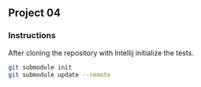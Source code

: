 ## Project 04

### Instructions

After cloning the repository with Intellij initialize the tests.

``` sh
git submodule init
git submodule update --remote
```
